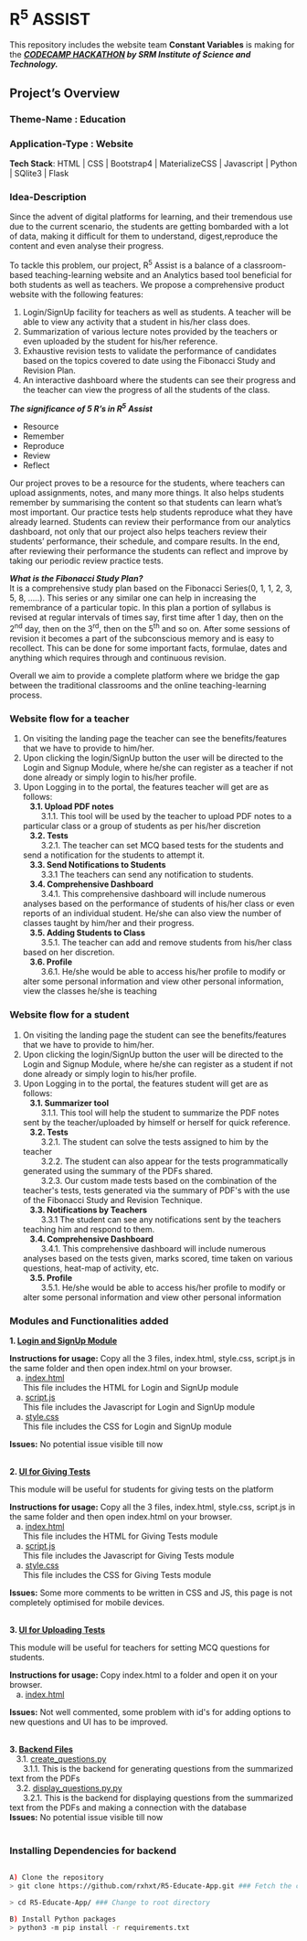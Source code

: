 # R<sup>5</sup> ASSIST

This repository includes the website team **Constant Variables** is making for the ***[CODECAMP HACKATHON](https://codecamphackathon.netlify.app/) by SRM Institute of Science and Technology.***<br>

## Project’s Overview<br>
### Theme-Name : Education<br>
### Application-Type : Website<br>
**Tech Stack**: HTML | CSS | Bootstrap4 | MaterializeCSS | Javascript | Python | SQlite3 | Flask
### Idea-Description
Since the advent of digital platforms for learning, and their tremendous use due to the current scenario, the students are getting bombarded with a lot of data, making it difficult for them to understand, digest,reproduce the content and even analyse their progress.

To tackle this problem, our project, R<sup>5</sup> Assist is a balance of a classroom-based teaching-learning website and an Analytics based tool beneficial for both students as well as teachers. We propose a comprehensive product website with the following features:<br>
1. Login/SignUp facility for teachers as well as students. A teacher will be able to view any activity that a student in his/her class does.<br> 
2. Summarization of various lecture notes provided by the teachers or even uploaded by the student for his/her reference. <br>
3. Exhaustive revision tests to validate the performance of candidates based on the topics covered to date using the Fibonacci Study and Revision Plan. <br>
4. An interactive dashboard where the students can see their progress and the teacher can view the progress of all the students of the class.<br>

***The significance of 5 R’s in R<sup>***5***</sup> Assist<br>***
* Resource
* Remember
* Reproduce
* Review
* Reflect<br>

Our project proves to be a resource for the students, where teachers can upload assignments, notes, and many more things. It also helps students remember by summarising the content so that students can learn what’s most important. Our practice tests help students reproduce what they have already learned. Students can review their performance from our analytics dashboard, not only that our project also helps teachers review their students’ performance, their schedule, and compare results. In the end, after reviewing their performance the students can reflect and improve by taking our periodic review practice tests.

***What is the Fibonacci Study Plan?***<br>
It is a comprehensive study plan based on the Fibonacci Series(0, 1, 1, 2, 3, 5, 8, .....). This series or any similar one can help in increasing the remembrance of a particular topic. In this plan a portion of syllabus is revised at regular intervals of times say, first time after 1 day, then on the 2<sup>nd</sup> day, then on the 3<sup>rd</sup>, then on the 5<sup>th</sup> and so on. After some sessions of revision it becomes a part of the subconscious memory and is easy to recollect. This can be done for some important facts, formulae, dates and anything which requires through and continuous revision.

Overall we aim to provide a complete platform where we bridge the gap between the traditional classrooms and the online teaching-learning process.

### Website flow for a teacher<br>

1.  On visiting the landing page the teacher can see the benefits/features that we have to provide to him/her.<br>
2.  Upon clicking the login/SignUp button the user will be directed to the Login and Signup Module, where he/she can register as a teacher if not done already or simply login to his/her profile.<br>
3.  Upon Logging in to the portal, the features teacher will get are as follows:<br>
&nbsp;&nbsp;&nbsp;**3.1. Upload PDF notes**<br>
&nbsp;&nbsp;&nbsp;&nbsp;&nbsp;&nbsp;&nbsp;&nbsp;3.1.1. This tool will be used by the teacher to upload PDF notes to a particular class or a group of students as per his/her discretion<br>
&nbsp;&nbsp;&nbsp;**3.2. Tests**<br>
&nbsp;&nbsp;&nbsp;&nbsp;&nbsp;&nbsp;&nbsp;&nbsp;3.2.1. The teacher can set MCQ based tests for the students and send a notification for the students to attempt it.<br>
&nbsp;&nbsp;&nbsp;**3.3. Send Notifications to Students**<br>
&nbsp;&nbsp;&nbsp;&nbsp;&nbsp;&nbsp;&nbsp;&nbsp;3.3.1 The teachers can send any notification to students.<br>
&nbsp;&nbsp;&nbsp;**3.4. Comprehensive Dashboard**<br>
&nbsp;&nbsp;&nbsp;&nbsp;&nbsp;&nbsp;&nbsp;&nbsp;3.4.1. This comprehensive dashboard will include numerous analyses based on the performance of students of his/her class or even reports of an individual student. He/she can also view the number of classes taught by him/her and their progress.<br>
&nbsp;&nbsp;&nbsp;**3.5. Adding Students to Class**<br>
&nbsp;&nbsp;&nbsp;&nbsp;&nbsp;&nbsp;&nbsp;&nbsp;3.5.1. The teacher can add and remove students from his/her class based on her discretion.<br>
&nbsp;&nbsp;&nbsp;**3.6. Profile**<br>
&nbsp;&nbsp;&nbsp;&nbsp;&nbsp;&nbsp;&nbsp;&nbsp;3.6.1. He/she would be able to access his/her profile to modify or alter some personal information and view other personal information, view the classes he/she is teaching <br>


### Website flow for a student<br>

1.  On visiting the landing page the student can see the benefits/features that we have to provide to him/her.<br>
2.  Upon clicking the login/SignUp button the user will be directed to the Login and Signup Module, where he/she can register as a student if not done already or simply login to his/her profile.<br>
3.  Upon Logging in to the portal, the features student will get are as follows:<br>
&nbsp;&nbsp;&nbsp;**3.1. Summarizer tool**<br>
&nbsp;&nbsp;&nbsp;&nbsp;&nbsp;&nbsp;&nbsp;&nbsp;3.1.1. This tool will help the student to summarize the PDF notes sent by the teacher/uploaded by himself or herself for quick reference.<br>
&nbsp;&nbsp;&nbsp;**3.2. Tests**<br>
&nbsp;&nbsp;&nbsp;&nbsp;&nbsp;&nbsp;&nbsp;&nbsp;3.2.1. The student can solve the tests assigned to him by the teacher<br>
&nbsp;&nbsp;&nbsp;&nbsp;&nbsp;&nbsp;&nbsp;&nbsp;3.2.2. The student can also appear for the tests programmatically generated using the summary of the PDFs shared.<br>
&nbsp;&nbsp;&nbsp;&nbsp;&nbsp;&nbsp;&nbsp;&nbsp;3.2.3. Our custom made tests based on the combination of the teacher's tests, tests generated via the summary of PDF's with the use of the Fibonacci Study and Revision Technique.<br>
&nbsp;&nbsp;&nbsp;**3.3. Notifications by Teachers**<br>
&nbsp;&nbsp;&nbsp;&nbsp;&nbsp;&nbsp;&nbsp;&nbsp;3.3.1 The student can see any notifications sent by the teachers teaching him and respond to them.<br>
&nbsp;&nbsp;&nbsp;**3.4. Comprehensive Dashboard**<br>
&nbsp;&nbsp;&nbsp;&nbsp;&nbsp;&nbsp;&nbsp;&nbsp;3.4.1. This comprehensive dashboard will include numerous analyses based on the tests given, marks scored, time taken on various questions, heat-map of activity, etc.<br>
&nbsp;&nbsp;&nbsp;**3.5. Profile**<br>
&nbsp;&nbsp;&nbsp;&nbsp;&nbsp;&nbsp;&nbsp;&nbsp;3.5.1. He/she would be able to access his/her profile to modify or alter some personal information and view other personal information<br>

### Modules and Functionalities added

**1. [Login and SignUp Module](/Login%20And%20Signup%20Module)**<br>

**Instructions for usage:** Copy all the 3 files, index.html, style.css, script.js in the same folder and then open index.html on your browser.<br>
&nbsp;&nbsp;&nbsp;a. [index.html](/Login%20And%20Signup%20Module/index.html)<br>
&nbsp;&nbsp;&nbsp;&nbsp;&nbsp; This file includes the HTML for Login and SignUp module<br>
&nbsp;&nbsp;&nbsp;a. [script.js](/Login%20And%20Signup%20Module/script.js)<br>
&nbsp;&nbsp;&nbsp;&nbsp;&nbsp; This file includes the Javascript for Login and SignUp module<br>
&nbsp;&nbsp;&nbsp;a. [style.css](/Login%20And%20Signup%20Module/style.css)<br>
&nbsp;&nbsp;&nbsp;&nbsp;&nbsp; This file includes the CSS for Login and SignUp module<br>

**Issues:** No potential issue visible till now
<br>
<br>

**2. [UI for Giving Tests](/Giving%20Tests/UI)**<br>

This module will be useful for students for giving tests on the platform<br>

**Instructions for usage:** Copy all the 3 files, index.html, style.css, script.js in the same folder and then open index.html on your browser.<br>
&nbsp;&nbsp;&nbsp;a. [index.html](/Giving%20Tests/UI/index.html)<br>
&nbsp;&nbsp;&nbsp;&nbsp;&nbsp; This file includes the HTML for Giving Tests module<br>
&nbsp;&nbsp;&nbsp;a. [script.js](/Giving%20Tests/UI/script.js)<br>
&nbsp;&nbsp;&nbsp;&nbsp;&nbsp; This file includes the Javascript for Giving Tests module<br>
&nbsp;&nbsp;&nbsp;a. [style.css](/Giving%20Tests/UI/style.css)<br>
&nbsp;&nbsp;&nbsp;&nbsp;&nbsp; This file includes the CSS for Giving Tests module<br>

**Issues:** Some more comments to be written in CSS and JS, this page is not completely optimised for mobile devices.
<br>
<br>


**3. [UI for Uploading Tests](/Uploading%20Tests/UI)**<br>

This module will be useful for teachers for setting MCQ questions for students.<br>

**Instructions for usage:** Copy index.html to a folder and open it on your browser.<br>
&nbsp;&nbsp;&nbsp;a. [index.html](/Uploading%20Tests/index.html)<br>

**Issues:** Not well commented, some problem with id's for adding options to new questions and UI has to be improved.
<br>
<br>


**3. [Backend Files](/backend%20files)**<br>
&nbsp;&nbsp;&nbsp;3.1. [create_questions.py](/backend%20files/create_questions.py)<br>
&nbsp;&nbsp;&nbsp;&nbsp;&nbsp;&nbsp;3.1.1. This is the backend for generating questions from the summarized text from the PDFs<br>
&nbsp;&nbsp;&nbsp;3.2. [display_questions.py.py](/backend%20files/display_questions.py)<br>
&nbsp;&nbsp;&nbsp;&nbsp;&nbsp;&nbsp;3.2.1. This is the backend for displaying questions from the summarized text from the PDFs and making a connection with the database<br>
**Issues:** No potential issue visible till now
<br>
<br>



### Installing Dependencies for backend

```bash

A) Clone the repository
> git clone https://github.com/rxhxt/R5-Educate-App.git ### Fetch the code

> cd R5-Educate-App/ ### Change to root directory

B) Install Python packages
> python3 -m pip install -r requirements.txt

```
